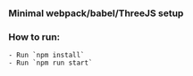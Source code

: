 ### Minimal webpack/babel/ThreeJS setup
### How to run:
    - Run `npm install`
    - Run `npm run start`   